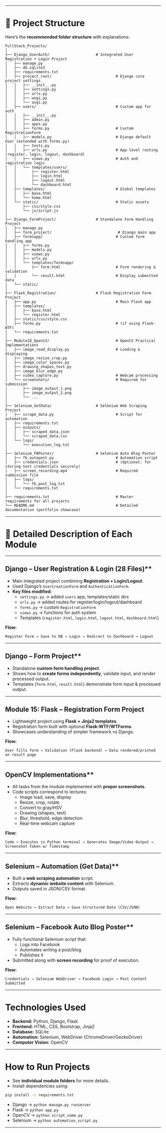 
***

# 📂 Project Structure 

Here’s the **recommended folder structure** with explanations:  

```
FullStack_Projects/
│
├── Django_UserAuth/                     # Integrated User Registration + Login Project
│   ├── manage.py
│   ├── db.sqlite3
│   ├── requirements.txt
│   ├── project_root/                             # Django core project settings
│   │   ├── __init__.py
│   │   ├── settings.py
│   │   ├── urls.py
│   │   ├── wsgi.py
│   │   └── asgi.py
│   ├── users/                                    # Custom app for auth
│   │   ├── __init__.py
│   │   ├── admin.py
│   │   ├── apps.py
│   │   ├── forms.py                              # Custom RegistrationForm
│   │   ├── models.py                             # Django default User (extended with forms.py)
│   │   ├── tests.py
│   │   ├── urls.py                               # App-level routing (register, login, logout, dashboard)
│   │   ├── views.py                              # Auth and registration logic
│   │   └── templates/users/
│   │       ├── register.html
│   │       ├── login.html
│   │       ├── logout.html
│   │       └── dashboard.html
│   ├── templates/                                # Global templates
│   │   ├── base.html
│   │   └── home.html
│   └── static/                                   # Static assets
│       ├── css/style.css
│       └── js/script.js
│
├── Django_FormProject/                  # Standalone Form Handling Project
│   ├── manage.py
│   ├── form_project/                              # Django main app
│   ├── formsapp/                                 # Custom form handling app
│   │   ├── forms.py
│   │   ├── models.py
│   │   ├── views.py
│   │   ├── urls.py
│   │   └── templates/formsapp/
│   │       ├── form.html                         # Form rendering & validation
│   │       └── result.html                       # Display submitted data
│   └── static/
│
├── Flask_Registration/                  # Flask Registration Form Project
│   ├── app.py                                    # Main Flask app
│   ├── templates/
│   │   ├── base.html
│   │   └── register.html
│   ├── static/css/style.css
│   ├── forms.py                                  # (if using Flask-WTF)
│   └── requirements.txt
│
├── Module18_OpenCV/                              # OpenCV Practical Implementations
│   ├── image_read_display.py                     # Loading & displaying
│   ├── image_resize_crop.py
│   ├── image_color_spaces.py
│   ├── drawing_shapes_text.py
│   ├── image_blur_edge.py
│   ├── video_capture.py                          # Webcam processing
│   └── screenshots/                              # Required for submission
│       ├── image_output_1.png
│       ├── image_output_2.png
│       └── ...
│
├── Selenium_GetData/                    # Selenium Web Scraping Project
│   ├── scrape_data.py                            # Script for automation
│   ├── requirements.txt
│   ├── outputs/
│   │   ├── scraped_data.json
│   │   └── scraped_data.csv
│   └── logs/
│       └── execution_log.txt
│
├── Selenium_FBPoster/                   # Selenium Auto Blog Poster
│   ├── fb_autopost.py                            # Automation script
│   ├── credentials.json                          # (Optional: for storing test credentials securely)
│   ├── screen_recording.mp4                      # Required submission file
│   ├── logs/
│   │   └── fb_post_log.txt
│   └── requirements.txt
│
├── requirements.txt                              # Master requirements for all projects
└── README.md                                     # Detailed documentation (portfolio showcase)
```

***

# 📖 Detailed Description of Each Module  

***

## Django – User Registration & Login (28 Files)**  
- Main integrated project combining **Registration + Login/Logout**.  
- Used Django’s `UserCreationForm` and `AuthenticationForm`.  
- **Key files modified:**  
  - `settings.py` → added `users` app, templates/static dirs  
  - `urls.py` → added routes for register/login/logout/dashboard  
  - `forms.py` → custom `RegistrationForm`  
  - `views.py` → functions for auth system  
  - Templates (`register.html`, `login.html`, `logout.html`, `dashboard.html`)  

 **Flow:**  
```
Register Form → Save to DB → Login → Redirect to Dashboard → Logout
```

***

## Django – Form Project**  
- Standalone **custom form handling project**.  
- Shows how to **create forms independently**, validate input, and render processed output.  
- Templates (`form.html`, `result.html`) demonstrate form input & processed output.  

***

## **Module 15: Flask – Registration Form Project**  
- Lightweight project using **Flask + Jinja2 templates**.  
- Registration form built with optional **Flask-WTF/WTForms**.  
- Showcases understanding of simpler framework vs Django.  

 **Flow:**  
```
User fills form → Validation (Flask backend) → Data rendered/printed on result page
```

***

## OpenCV Implementations**  
- All tasks from the module implemented with **proper screenshots**.  
- Code scripts correspond to lectures:  
  - Image load, save, display  
  - Resize, crop, rotate  
  - Convert to gray/HSV  
  - Drawing (shapes, text)  
  - Blur, threshold, edge detection  
  - Real-time webcam capture  

 **Flow:**  
```
Code → Executes in Python terminal → Generates Image/Video Output → Screenshot Taken w/ Timestamp
```

***

## Selenium – Automation (Get Data)**  
- Built a **web scraping automation** script.  
- Extracts **dynamic website content** with Selenium.  
- Outputs saved in JSON/CSV format.  

 **Flow:**  
```
Open Website → Extract Data → Save Structured Data (CSV/JSON)
```

***

## Selenium – Facebook Auto Blog Poster**  
- Fully functional Selenium script that:  
  - Logs into Facebook  
  - Automates writing a post/blog  
  - Publishes it  
- Submitted along with **screen recording** for proof of execution.  

 **Flow:**  
```
Credentials → Selenium WebDriver → Facebook Login → Post Content Submitted
```

***

# Technologies Used  
- **Backend:** Python, Django, Flask  
- **Frontend:** HTML, CSS, Bootstrap, Jinja2  
- **Database:** SQLite  
- **Automation:** Selenium, WebDriver (ChromeDriver/GeckoDriver)  
- **Computer Vision:** OpenCV  

***

#  How to Run Projects  

- See **individual module folders** for more details.  
- Install dependencies using:  
```bash
pip install -r requirements.txt
```
- Django → `python manage.py runserver`  
- Flask → `python app.py`  
- OpenCV → `python script_name.py`  
- Selenium → `python automation_script.py`  

***
